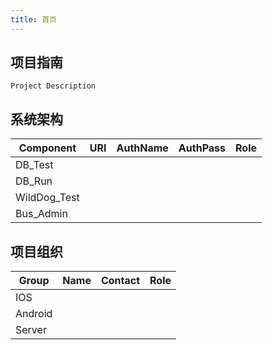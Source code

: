 ```yaml
---
title: 首页
---
```


## 项目指南 

```
Project Description
```

## 系统架构

| Component    | URI | AuthName | AuthPass | Role |
|--------------|-----|----------|----------|------|
| DB_Test      |     |          |          |      |
| DB_Run       |     |          |          |      |
| WildDog_Test |     |          |          |      |
| Bus_Admin    |     |          |          |      |


## 项目组织

| Group   | Name | Contact | Role |
|---------|------|---------|------|
| IOS     |      |         |      |
| Android |      |         |      |
| Server  |      |         |      |